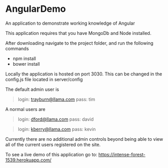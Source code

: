 # AngularDemo
An application to demonstrate working knowledge of Angular

This application requires that you have MongoDb and Node installed.

After downloading navigate to the project folder, and run the following commands
* npm install
* bower install

Locally the application is hosted on port 3030. This can be changed in the config.js file located in server/config

The default admin user is
> login: trayburn@llama.com
> pass: tim

A normal users are
> login: dford@llama.com
> pass: david

> login: kberry@llama.com
> pass: kevin

Currently there are no additional admin controls beyond being able to view all of the current users registered on the site.

To see a live demo of this application go to: https://intense-forest-1539.herokuapp.com/